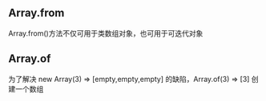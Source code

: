 ## Array.from
Array.from()方法不仅可用于类数组对象，也可用于可迭代对象

## Array.of
为了解决 new Array(3) => [empty,empty,empty] 的缺陷，Array.of(3) => [3] 创建一个数组